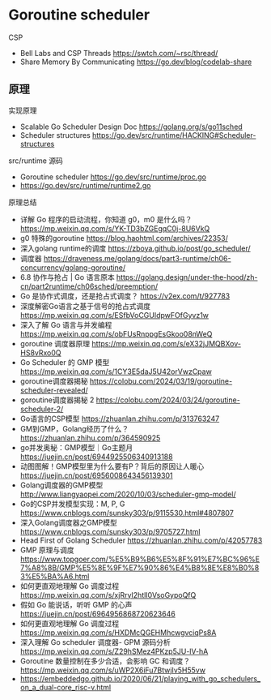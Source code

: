 # Goroutine scheduler
CSP
- Bell Labs and CSP Threads https://swtch.com/~rsc/thread/
- Share Memory By Communicating https://go.dev/blog/codelab-share

## 原理
实现原理
- Scalable Go Scheduler Design Doc https://golang.org/s/go11sched
- Scheduler structures https://go.dev/src/runtime/HACKING#Scheduler-structures

src/runtime 源码
- Goroutine scheduler https://go.dev/src/runtime/proc.go
- https://go.dev/src/runtime/runtime2.go

原理总结
- 详解 Go 程序的启动流程，你知道 g0，m0 是什么吗？https://mp.weixin.qq.com/s/YK-TD3bZGEgqC0j-8U6VkQ
- g0 特殊的goroutine https://blog.haohtml.com/archives/22353/
- 深入golang runtime的调度 https://zboya.github.io/post/go_scheduler/
- 调度器 https://draveness.me/golang/docs/part3-runtime/ch06-concurrency/golang-goroutine/
- 6.8 协作与抢占 | Go 语言原本 https://golang.design/under-the-hood/zh-cn/part2runtime/ch06sched/preemption/
- Go 是协作式调度，还是抢占式调度？ https://v2ex.com/t/927783
- 深度解密Go语言之基于信号的抢占式调度 https://mp.weixin.qq.com/s/ESfbVoCGUIdpwFOfGyvz1w
- 深入了解 Go 语言与并发编程 https://mp.weixin.qq.com/s/obFUsRnppgEsGkoo08nWeQ
- goroutine 调度器原理 https://mp.weixin.qq.com/s/eX32jJMQBXov-HS8vRxo0Q
- Go Scheduler 的 GMP 模型 https://mp.weixin.qq.com/s/1CY3E5daJ5U42orVwzCpaw
- goroutine调度器揭秘 https://colobu.com/2024/03/19/goroutine-scheduler-revealed/
- goroutine调度器揭秘 2 https://colobu.com/2024/03/24/goroutine-scheduler-2/
- Go语言的CSP模型 https://zhuanlan.zhihu.com/p/313763247
- GM到GMP，Golang经历了什么？ https://zhuanlan.zhihu.com/p/364590925
- go并发奥秘：GMP模型｜Go主题月 https://juejin.cn/post/6944925506340913188
- 动图图解！GMP模型里为什么要有P？背后的原因让人暖心 https://juejin.cn/post/6956008643456139301
- Golang调度器的GMP模型 http://www.liangyaopei.com/2020/10/03/scheduler-gmp-model/
- Go的CSP并发模型实现：M, P, G https://www.cnblogs.com/sunsky303/p/9115530.html#4807807
- 深入Golang调度器之GMP模型 https://www.cnblogs.com/sunsky303/p/9705727.html
- Head First of Golang Scheduler https://zhuanlan.zhihu.com/p/42057783
- GMP 原理与调度 https://www.topgoer.com/%E5%B9%B6%E5%8F%91%E7%BC%96%E7%A8%8B/GMP%E5%8E%9F%E7%90%86%E4%B8%8E%E8%B0%83%E5%BA%A6.html
- 如何更直观地理解 Go 调度过程 https://mp.weixin.qq.com/s/xjRryI2htlI0VsoGypoQfQ
- 假如 Go 能说话，听听 GMP 的心声 https://juejin.cn/post/6964956868720623646
- 如何更直观地理解 Go 调度过程 https://mp.weixin.qq.com/s/HXDMcQGEHMhcwgvciqPs8A
- 深入理解 Go scheduler 调度器- GPM 源码分析 https://mp.weixin.qq.com/s/Z29hSMez4PKzp5JU-lV-hA
- Goroutine 数量控制在多少合适，会影响 GC 和调度？https://mp.weixin.qq.com/s/uWP2X6iFu7BtwjIv5H55vw
- https://embeddedgo.github.io/2020/06/21/playing_with_go_schedulers_on_a_dual-core_risc-v.html
